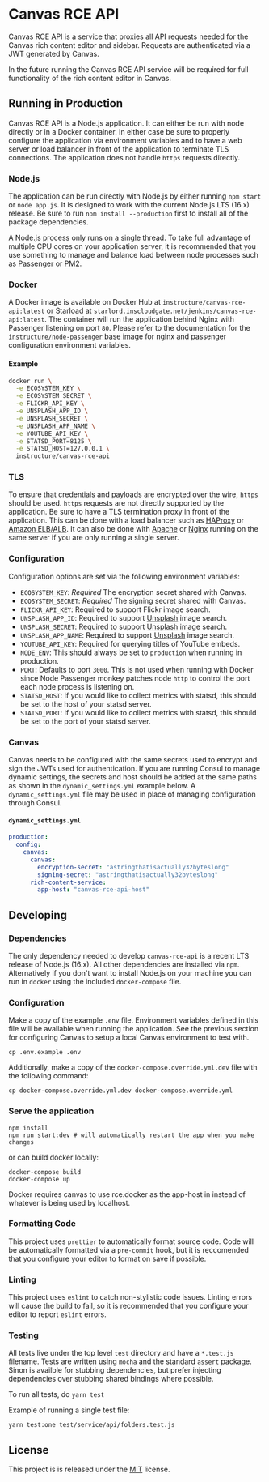 # Canvas RCE API

Canvas RCE API is a service that proxies all API requests needed for the Canvas
rich content editor and sidebar. Requests are authenticated via a JWT generated
by Canvas.

In the future running the Canvas RCE API service will be required for full
functionality of the rich content editor in Canvas.

## Running in Production

Canvas RCE API is a Node.js application. It can either be run with node directly
or in a Docker container. In either case be sure to properly configure the
application via environment variables and to have a web server or load balancer
in front of the application to terminate TLS connections. The application does
not handle `https` requests directly.

### Node.js

The application can be run directly with Node.js by either running `npm start`
or `node app.js`. It is designed to work with the current Node.js LTS (16.x)
release. Be sure to run `npm install --production` first to install all of the
package dependencies.

A Node.js process only runs on a single thread. To take full advantage of multiple
CPU cores on your application server, it is recommended that you use something
to manage and balance load between node processes such as [Passenger][1] or
[PM2][2].

### Docker

A Docker image is available on Docker Hub at
`instructure/canvas-rce-api:latest` or Starload at `starlord.inscloudgate.net/jenkins/canvas-rce-api:latest`.
The container will run the application
behind Nginx with Passenger listening on port `80`. Please refer to the
documentation for the [`instructure/node-passenger` base image][7] for nginx and
passenger configuration environment variables.

#### Example

```bash
docker run \
  -e ECOSYSTEM_KEY \
  -e ECOSYSTEM_SECRET \
  -e FLICKR_API_KEY \
  -e UNSPLASH_APP_ID \
  -e UNSPLASH_SECRET \
  -e UNSPLASH_APP_NAME \
  -e YOUTUBE_API_KEY \
  -e STATSD_PORT=8125 \
  -e STATSD_HOST=127.0.0.1 \
  instructure/canvas-rce-api
```

### TLS

To ensure that credentials and payloads are encrypted over the wire, `https`
should be used. `https` requests are not directly supported by the application.
Be sure to have a TLS termination proxy in front of the application. This can be
done with a load balancer such as [HAProxy][3] or [Amazon ELB/ALB][4]. It
can also be done with [Apache][5] or [Nginx][6] running on the same server if
you are only running a single server.

### Configuration

Configuration options are set via the following environment variables:

- `ECOSYSTEM_KEY`: _Required_ The encryption secret shared with Canvas.
- `ECOSYSTEM_SECRET`: _Required_ The signing secret shared with Canvas.
- `FLICKR_API_KEY`: Required to support Flickr image search.
- `UNSPLASH_APP_ID`: Required to support [Unsplash](https://unsplash.com) image search.
- `UNSPLASH_SECRET`: Required to support [Unsplash](https://unsplash.com) image search.
- `UNSPLASH_APP_NAME`: Required to support [Unsplash](https://unsplash.com) image search.
- `YOUTUBE_API_KEY`: Required for querying titles of YouTube embeds.
- `NODE_ENV`: This should always be set to `production` when running in
  production.
- `PORT`: Defaults to port `3000`. This is not used when running with Docker
  since Node Passenger monkey patches node `http` to control the port each
  node process is listening on.
- `STATSD_HOST`: If you would like to collect metrics with statsd, this should
  be set to the host of your statsd server.
- `STATSD_PORT`: If you would like to collect metrics with statsd, this should
  be set to the port of your statsd server.

### Canvas

Canvas needs to be configured with the same secrets used to encrypt and sign the
JWTs used for authentication. If you are running Consul to manage dynamic
settings, the secrets and host should be added at the same paths as shown in the
`dynamic_settings.yml` example below. A `dynamic_settings.yml` file may be used
in place of managing configuration through Consul.

#### `dynamic_settings.yml`

```yml
production:
  config:
    canvas:
      canvas:
        encryption-secret: "astringthatisactually32byteslong"
        signing-secret: "astringthatisactually32byteslong"
      rich-content-service:
        app-host: "canvas-rce-api-host"
```

## Developing

### Dependencies

The only dependency needed to develop `canvas-rce-api` is a recent LTS release
of Node.js (16.x). All other dependencies are installed via `npm`. Alternatively
if you don't want to install Node.js on your machine you can run in `docker`
using the included `docker-compose` file.

### Configuration

Make a copy of the example `.env` file. Environment variables defined in this
file will be available when running the application. See the previous section
for configuring Canvas to setup a local Canvas environment to test with.

```
cp .env.example .env
```

Additionally, make a copy of the `docker-compose.override.yml.dev` file with
the following command:

```
cp docker-compose.override.yml.dev docker-compose.override.yml
```

### Serve the application

```
npm install
npm run start:dev # will automatically restart the app when you make changes
```

or can build docker locally:

```
docker-compose build
docker-compose up
```

Docker requires canvas to use rce.docker as the app-host in instead of whatever is being used by localhost.

### Formatting Code

This project uses `prettier` to automatically format source code. Code will be
automatically formatted via a `pre-commit` hook, but it is reccomended that you
configure your editor to format on save if possible.

### Linting

This project uses `eslint` to catch non-stylistic code issues. Linting errors
will cause the build to fail, so it is recommended that you configure your
editor to report `eslint` errors.

### Testing

All tests live under the top level `test` directory and have a `*.test.js`
filename. Tests are written using `mocha` and the standard `assert` package.
Sinon is availble for stubbing dependencies, but prefer injecting dependencies
over stubbing shared bindings where possible.

To run all tests, do `yarn test`

Example of running a single test file:

```
yarn test:one test/service/api/folders.test.js
```

## License

This project is is released under the [MIT](LICENSE) license.

[1]: https://www.phusionpassenger.com/library/walkthroughs/basics/nodejs/
[2]: https://pm2.keymetrics.io/
[3]: https://www.haproxy.org/
[4]: https://aws.amazon.com/elasticloadbalancing/
[5]: https://httpd.apache.org/
[6]: https://www.nginx.com/
[7]: https://github.com/instructure/dockerfiles/blob/master/node-passenger/README.md
